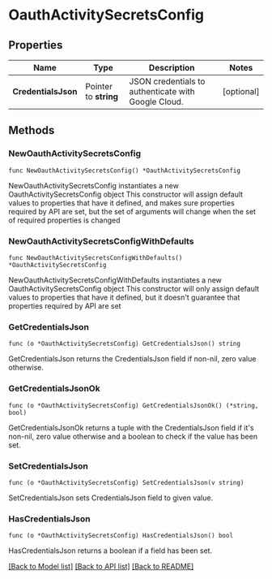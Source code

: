 # OauthActivitySecretsConfig

## Properties

Name | Type | Description | Notes
------------ | ------------- | ------------- | -------------
**CredentialsJson** | Pointer to **string** | JSON credentials to authenticate with Google Cloud. | [optional] 

## Methods

### NewOauthActivitySecretsConfig

`func NewOauthActivitySecretsConfig() *OauthActivitySecretsConfig`

NewOauthActivitySecretsConfig instantiates a new OauthActivitySecretsConfig object
This constructor will assign default values to properties that have it defined,
and makes sure properties required by API are set, but the set of arguments
will change when the set of required properties is changed

### NewOauthActivitySecretsConfigWithDefaults

`func NewOauthActivitySecretsConfigWithDefaults() *OauthActivitySecretsConfig`

NewOauthActivitySecretsConfigWithDefaults instantiates a new OauthActivitySecretsConfig object
This constructor will only assign default values to properties that have it defined,
but it doesn't guarantee that properties required by API are set

### GetCredentialsJson

`func (o *OauthActivitySecretsConfig) GetCredentialsJson() string`

GetCredentialsJson returns the CredentialsJson field if non-nil, zero value otherwise.

### GetCredentialsJsonOk

`func (o *OauthActivitySecretsConfig) GetCredentialsJsonOk() (*string, bool)`

GetCredentialsJsonOk returns a tuple with the CredentialsJson field if it's non-nil, zero value otherwise
and a boolean to check if the value has been set.

### SetCredentialsJson

`func (o *OauthActivitySecretsConfig) SetCredentialsJson(v string)`

SetCredentialsJson sets CredentialsJson field to given value.

### HasCredentialsJson

`func (o *OauthActivitySecretsConfig) HasCredentialsJson() bool`

HasCredentialsJson returns a boolean if a field has been set.


[[Back to Model list]](../README.md#documentation-for-models) [[Back to API list]](../README.md#documentation-for-api-endpoints) [[Back to README]](../README.md)


